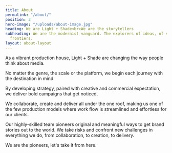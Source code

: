 ```yaml
---
title: About
permalink: "/about/"
position: 3
hero-image: "/uploads/about-image.jpg"
heading: We are Light + Shade<br>We are the storytellers
subheading: We are the modernist vanguard. The explorers of ideas, of story, of new
  frontiers.
layout: about-layout
---
```


As a vibrant production house, Light + Shade are changing the way people think about media.

No matter the genre, the scale or the platform, we begin each journey with the destination in mind.

By developing strategy, paired with creative and commercial expectation, we deliver bold campaigns that get noticed.

We collaborate, create and deliver all under the one roof, making us one of the few production models where work flow is streamlined and effortless for our clients.

Our highly-skilled team pioneers original and meaningful ways to get brand stories out to the world. We take risks and confront new challenges in everything
we do, from collaboration, to creation, to delivery.

We are the pioneers, let's take it from here.